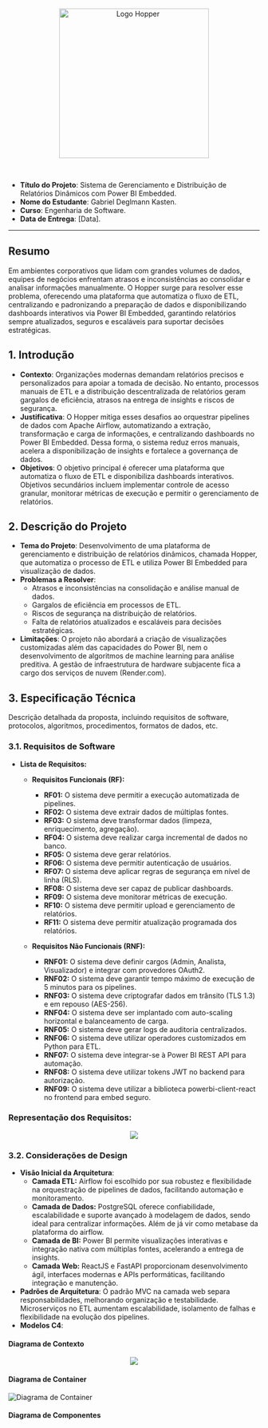 <br/>

<p align="center">
  <img src="docs/images/Brand.png" width="300" alt="Logo Hopper">
</p>

<br/>

- **Título do Projeto**: Sistema de Gerenciamento e Distribuição de Relatórios Dinâmicos com Power BI Embedded.
- **Nome do Estudante**: Gabriel Deglmann Kasten.
- **Curso**: Engenharia de Software.
- **Data de Entrega**: [Data].

---

## Resumo

Em ambientes corporativos que lidam com grandes volumes de dados, equipes de negócios enfrentam atrasos e inconsistências ao consolidar e analisar informações manualmente. O Hopper surge para resolver esse problema, oferecendo uma plataforma que automatiza o fluxo de ETL, centralizando e padronizando a preparação de dados e disponibilizando dashboards interativos via Power BI Embedded, garantindo relatórios sempre atualizados, seguros e escaláveis para suportar decisões estratégicas.

## 1. Introdução

- **Contexto**: Organizações modernas demandam relatórios precisos e personalizados para apoiar a tomada de decisão. No entanto, processos manuais de ETL e a distribuição descentralizada de relatórios geram gargalos de eficiência, atrasos na entrega de insights e riscos de segurança.
- **Justificativa**: O Hopper mitiga esses desafios ao orquestrar pipelines de dados com Apache Airflow, automatizando a extração, transformação e carga de informações, e centralizando dashboards no Power BI Embedded. Dessa forma, o sistema reduz erros manuais, acelera a disponibilização de insights e fortalece a governança de dados.
- **Objetivos**: O objetivo principal é oferecer uma plataforma que automatiza o fluxo de ETL e disponibiliza dashboards interativos. Objetivos secundários incluem implementar controle de acesso granular, monitorar métricas de execução e permitir o gerenciamento de relatórios.

## 2. Descrição do Projeto

- **Tema do Projeto**: Desenvolvimento de uma plataforma de gerenciamento e distribuição de relatórios dinâmicos, chamada Hopper, que automatiza o processo de ETL e utiliza Power BI Embedded para visualização de dados.
- **Problemas a Resolver**:
  - Atrasos e inconsistências na consolidação e análise manual de dados.
  - Gargalos de eficiência em processos de ETL.
  - Riscos de segurança na distribuição de relatórios.
  - Falta de relatórios atualizados e escaláveis para decisões estratégicas.
- **Limitações**: O projeto não abordará a criação de visualizações customizadas além das capacidades do Power BI, nem o desenvolvimento de algoritmos de machine learning para análise preditiva. A gestão de infraestrutura de hardware subjacente fica a cargo dos serviços de nuvem (Render.com).

## 3. Especificação Técnica

Descrição detalhada da proposta, incluindo requisitos de software, protocolos, algoritmos, procedimentos, formatos de dados, etc.

### 3.1. Requisitos de Software

- **Lista de Requisitos:**

  - **Requisitos Funcionais (RF):**
    - **RF01:** O sistema deve permitir a execução automatizada de pipelines.
    - **RF02:** O sistema deve extrair dados de múltiplas fontes.
    - **RF03:** O sistema deve transformar dados (limpeza, enriquecimento, agregação).
    - **RF04:** O sistema deve realizar carga incremental de dados no banco.
    - **RF05:** O sistema deve gerar relatórios.
    - **RF06:** O sistema deve permitir autenticação de usuários.
    - **RF07:** O sistema deve aplicar regras de segurança em nível de linha (RLS).
    - **RF08:** O sistema deve ser capaz de publicar dashboards.
    - **RF09:** O sistema deve monitorar métricas de execução.
    - **RF10:** O sistema deve permitir upload e gerenciamento de relatórios.
    - **RF11:** O sistema deve permitir atualização programada dos relatórios.

  - **Requisitos Não Funcionais (RNF):**
    - **RNF01:** O sistema deve definir cargos (Admin, Analista, Visualizador) e integrar com provedores OAuth2.
    - **RNF02:** O sistema deve garantir tempo máximo de execução de 5 minutos para os pipelines.
    - **RNF03:** O sistema deve criptografar dados em trânsito (TLS 1.3) e em repouso (AES-256).
    - **RNF04:** O sistema deve ser implantado com auto-scaling horizontal e balanceamento de carga.
    - **RNF05:** O sistema deve gerar logs de auditoria centralizados.
    - **RNF06:** O sistema deve utilizar operadores customizados em Python para ETL.
    - **RNF07:** O sistema deve integrar-se à Power BI REST API para automação.
    - **RNF08:** O sistema deve utilizar tokens JWT no backend para autorização.
    - **RNF09:** O sistema deve utilizar a biblioteca powerbi-client-react no frontend para embed seguro.

### **Representação dos Requisitos:**

<p align="center">
  <img src="docs/images/Hopper_Casos_de_Uso.png">
<!-- ![Casos de Uso](docs/images/Hopper_Casos_de_Uso.png) -->
</p>

### 3.2. Considerações de Design
- **Visão Inicial da Arquitetura**:
  - **Camada ETL:** Airflow foi escolhido por sua robustez e flexibilidade na orquestração de pipelines de dados, facilitando automação e monitoramento.
  - **Camada de Dados:** PostgreSQL oferece confiabilidade, escalabilidade e suporte avançado à modelagem de dados, sendo ideal para centralizar informações. Além de já vir como metabase da plataforma do airflow.
  - **Camada de BI:** Power BI permite visualizações interativas e integração nativa com múltiplas fontes, acelerando a entrega de insights.
  - **Camada Web:** ReactJS e FastAPI proporcionam desenvolvimento ágil, interfaces modernas e APIs performáticas, facilitando integração e manutenção.
- **Padrões de Arquitetura**: O padrão MVC na camada web separa responsabilidades, melhorando organização e testabilidade. Microserviços no ETL aumentam escalabilidade, isolamento de falhas e flexibilidade na evolução dos pipelines.
- **Modelos C4**:

#### Diagrama de Contexto

<p align="center">
  <img src="docs/images/c1_diagrama_contexto.png">
  <!-- ![Diagrama de Contexto](docs/images/c1_diagrama_contexto.png) -->
</p>

<div style="page-break-after: always;"></div>

#### Diagrama de Container

![Diagrama de Container](docs/images/Hopper_C4_Container_Diagram.png)

<div style="page-break-after: always;"></div>

#### Diagrama de Componentes

<div style="display: flex; justify-content: center; align-items: center; height: 100vh;">
  <img src="docs/images/c3_diagrama_componentes.png" alt="Diagrama de Componentes" style="max-height: 100vh; max-width: 125vw; transform: rotate(90deg); display: block;">
</div>

### 3.3. Stack Tecnológica

### 3.3. Stack Tecnológica

- **Linguagens de Programação**:
  - Python (ETL e backend via FastAPI): Escolhido pela robustez em manipulação de dados, ampla comunidade e integração nativa com Airflow e bibliotecas de ciência de dados.
  - JavaScript/React (frontend): Permite interfaces modernas, responsivas e integração facilitada com Power BI Embedded.

- **Frameworks e Bibliotecas**:
  - Apache Airflow: Referência em orquestração de pipelines ETL, com escalabilidade e monitoramento avançados.
  - React: Framework consolidado para construção de SPAs, garantindo experiência de usuário fluida.
  - FastAPI: Framework web rápido e eficiente, com suporte a APIs REST e validação automática de dados.
  - Power BI REST API: Necessária para automação e gerenciamento de relatórios Power BI.
  - Pandas e Numpy: Padrão para processamento e análise de dados em Python.
  - Psycopg2: Driver robusto para integração entre Python e PostgreSQL.

- **Ferramentas de Desenvolvimento e Gestão de Projeto**:
  - Docker: Facilita a conteinerização, portabilidade e replicação do ambiente.
  - Git: Controle de versionamento confiável e colaborativo.
  - Render: Plataforma de deploy automatizado e escalável.
  - Trello: Organização visual e ágil das tarefas do projeto.
  - Figma: Design colaborativo e prototipação rápida de interfaces.

### 3.4. Considerações de Segurança

Análisando possíveis questões de segurança e como mitigá-las, foi decidido que como medida mínima de contenção, é necessário que os seguintes requisitos devem ser atendidos:

- **Controle de Acesso e Autenticação**
  - *Questão:* Usuários não autorizados podem tentar acessar dados ou relatórios restritos.
  - *Mitigação:* Implementação de autenticação via OAuth2 (Google/Microsoft), garantindo que apenas usuários autenticados possam acessar o sistema. Exemplo: ao tentar acessar um dashboard, o usuário é redirecionado para o provedor OAuth2 e só recebe acesso após validação.

- **Restrição de Dados Sensíveis**
  - *Questão:* Usuários autenticados podem visualizar dados além do seu escopo de permissão.
  - *Mitigação:* Aplicação de Row-Level Security (RLS) nos relatórios Power BI, restringindo a visualização de dados conforme o perfil do usuário. Exemplo: um analista de uma filial só visualiza dados da sua unidade.

- **Auditoria e Rastreamento de Acesso**
  - *Questão:* Falta de rastreabilidade dificulta a identificação de acessos indevidos ou anomalias.
  - *Mitigação:* Geração e centralização de logs de acesso e ações dos usuários, permitindo auditoria detalhada. Exemplo: cada login, visualização ou download de relatório é registrado com timestamp e identificação do usuário.

- **Exposição de APIs e Integrações**
  - *Questão:* APIs expostas podem ser alvo de ataques (ex: brute force, injection).
  - *Mitigação:* Uso de tokens JWT para autorização nas APIs e limitação de requisições (rate limiting).

- **Gerenciamento de Relatórios e Uploads**
  - *Questão:* Upload de arquivos .pbix maliciosos pode comprometer a plataforma.
  - *Mitigação:* Validação de arquivos no upload, restrição de tipos permitidos e verificação de integridade.

Essas medidas, combinadas, visam garantir confidencialidade, integridade e disponibilidade dos dados e relatórios gerenciados pela plataforma Hopper.

## 4. Próximos Passos

Após aprovação do documento, os próximos passos são em ordem:

1. Criação de um backlog.
2. Implementação de um contâiner com Airflow e pipelines funcionais.
3. Desenvolvimento de relatórios no Power BI.
4. Desenvolvimento da interface web com integração ao Power BI Embedded.
5. Implementação de funcionalidades para ativação e desativação de cargas.
6. Permitir o gerenciamento facilitado das cargas, paineis, workspaces, etc.

## 5. Referências

- [Airflow Docs](https://airflow.apache.org/docs/)
- [PowerBI API](https://learn.microsoft.com/pt-br/rest/api/power-bi/)
- [WSTG](https://owasp.org/www-project-web-security-testing-guide/stable/)
- [Data Pipelines with Apache Airflow (Livro)](https://www.amazon.com.br/Data-Pipelines-Apache-Airflow-Harenslak/dp/1617296902)
- [Just the Docs (Documentação Geral)](https://just-the-docs.com/)
- [Plantuml (Diagramas)](https://plantuml.com/)
- [Docker](https://www.docker.com/)
- [React](https://react.dev/)
- [Pandas](https://pandas.pydata.org/)
- [Numpy](https://numpy.org/)
- [Psycopg2](https://pypi.org/project/psycopg2/)
- [Render](https://render.com/)
- [Git](https://git-scm.com/)
- [Python](https://www.python.org/)
- [FastAPI](https://fastapi.tiangolo.com/)
- [Powerbi](https://www.microsoft.com/pt-br/power-platform/products/power-bi)
- [Powerbi Embedded](https://azure.microsoft.com/pt-br/products/power-bi-embedded)
- [Powerbi React](https://github.com/microsoft/powerbi-client-react)
- [Biblioteca de ícones](https://phosphoricons.com/)
- [Trello](https://trello.com/b/CzrWYIOK/backlog)
- [Figma](https://www.figma.com/design/EyHG1Z3gfPZUhac4np9miy/Hopper?node-id=3-56&t=P5941xMAqUHPlukk-1)

## 6. Apêndices

### Principais Termos

- **Power BI Embedded**: Serviço da Microsoft que permite incorporar dashboards e relatórios interativos do Power BI em aplicações web, proporcionando visualização de dados segura e customizável para usuários finais.

- **ETL (Extract, Transform, Load)**: Processo de extração, transformação e carga de dados, fundamental para integração e preparação de informações provenientes de múltiplas fontes.

- **Apache Airflow**: Plataforma open source para orquestração de workflows, utilizada para automatizar e monitorar pipelines de dados.

- **Row-Level Security (RLS)**: Mecanismo de segurança que restringe o acesso a linhas específicas de dados em relatórios, conforme o perfil do usuário.

- **Power BI REST API**: Interface de programação que permite automação e gerenciamento de recursos do Power BI, como relatórios e workspaces.

- **Render**: Plataforma de cloud para deploy automatizado de aplicações, com suporte a autoescalabilidade e balanceamento de carga.

<div style="page-break-after: always;"></div>

## 7. Avaliações de Professores

- Considerações Professor/a:



- Considerações Professor/a:



- Considerações Professor/a:

